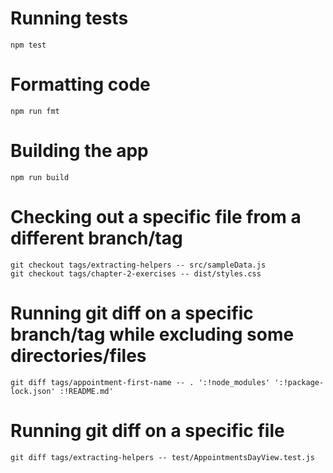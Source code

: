 # Running tests

```
npm test
```

# Formatting code

```
npm run fmt
```

# Building the app

```
npm run build
```

# Checking out a specific file from a different branch/tag

```
git checkout tags/extracting-helpers -- src/sampleData.js
git checkout tags/chapter-2-exercises -- dist/styles.css
```

# Running git diff on a specific branch/tag while excluding some directories/files 

```
git diff tags/appointment-first-name -- . ':!node_modules' ':!package-lock.json' :!README.md'
```

# Running git diff on a specific file

```
git diff tags/extracting-helpers -- test/AppointmentsDayView.test.js
```
